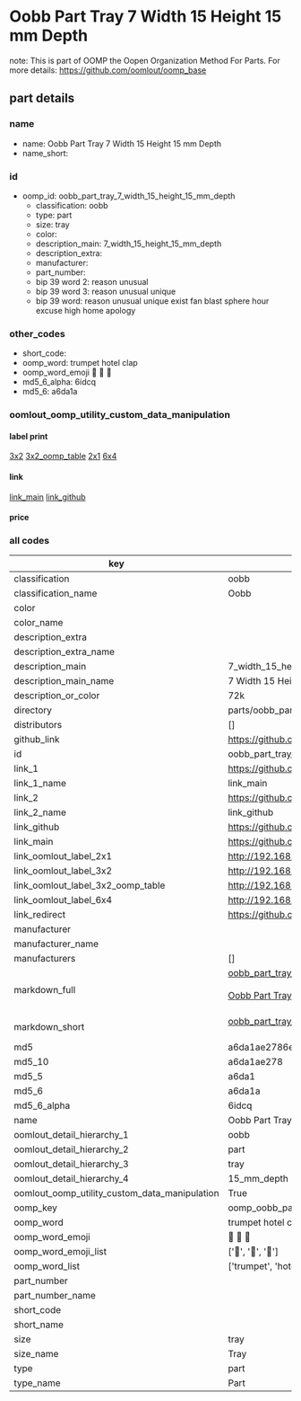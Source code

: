 # Oobb Part Tray 7 Width 15 Height 15 mm Depth  

note: This is part of OOMP the Oopen Organization Method For Parts. For more details: https://github.com/oomlout/oomp_base

##  part details
  







### name
* name: Oobb Part Tray 7 Width 15 Height 15 mm Depth
* name_short: 
### id
* oomp_id: oobb_part_tray_7_width_15_height_15_mm_depth
  * classification: oobb
  * type: part
  * size: tray
  * color: 
  * description_main: 7_width_15_height_15_mm_depth
  * description_extra: 
  * manufacturer: 
  * part_number: 
  * bip 39 word 2: reason unusual
  * bip 39 word 3: reason unusual unique
  * bip 39 word: reason unusual unique exist fan blast sphere hour excuse high home apology

### other_codes
* short_code: 
* oomp_word: trumpet hotel clap
* oomp_word_emoji :trumpet: :hotel: :clap:
* md5_6_alpha: 6idcq
* md5_6: a6da1a






### oomlout_oomp_utility_custom_data_manipulation
#### label print
[3x2](http://192.168.1.245:1112/?label=oomp%206idcq)
[3x2_oomp_table](http://192.168.1.108:1112/?label=oomp%206idcq)
[2x1](http://192.168.1.242:1112/?label=oomp%206idcq)
[6x4](http://192.168.1.55:1112/?label=oomp%206idcq)    

#### link

[link_main](https://github.com/oomlout/oomlout_oomp_version_1_messy/tree/main/parts/oobb_part_tray_7_width_15_height_15_mm_depth) [link_github](https://github.com/oomlout/oomlout_oomp_version_1_messy/tree/main/parts/oobb_part_tray_7_width_15_height_15_mm_depth)                             

#### price







### all codes 
| key | value |  
| --- | --- |  
| classification | oobb |  
| classification_name | Oobb |  
| color |  |  
| color_name |  |  
| description_extra |  |  
| description_extra_name |  |  
| description_main | 7_width_15_height_15_mm_depth |  
| description_main_name | 7 Width 15 Height 15 mm Depth |  
| description_or_color | 72k |  
| directory | parts/oobb_part_tray_7_width_15_height_15_mm_depth |  
| distributors | [] |  
| github_link | https://github.com/oomlout/oomlout_oomp_part_src/tree/main/parts/oobb_part_tray_7_width_15_height_15_mm_depth |  
| id | oobb_part_tray_7_width_15_height_15_mm_depth |  
| link_1 | https://github.com/oomlout/oomlout_oomp_version_1_messy/tree/main/parts/oobb_part_tray_7_width_15_height_15_mm_depth |  
| link_1_name | link_main |  
| link_2 | https://github.com/oomlout/oomlout_oomp_version_1_messy/tree/main/parts/oobb_part_tray_7_width_15_height_15_mm_depth |  
| link_2_name | link_github |  
| link_github | https://github.com/oomlout/oomlout_oomp_version_1_messy/tree/main/parts/oobb_part_tray_7_width_15_height_15_mm_depth |  
| link_main | https://github.com/oomlout/oomlout_oomp_version_1_messy/tree/main/parts/oobb_part_tray_7_width_15_height_15_mm_depth |  
| link_oomlout_label_2x1 | http://192.168.1.242:1112/?label=oomp%206idcq |  
| link_oomlout_label_3x2 | http://192.168.1.245:1112/?label=oomp%206idcq |  
| link_oomlout_label_3x2_oomp_table | http://192.168.1.108:1112/?label=oomp%206idcq |  
| link_oomlout_label_6x4 | http://192.168.1.55:1112/?label=oomp%206idcq |  
| link_redirect | https://github.com/oomlout/oomlout_oomp_version_1_messy/tree/main/parts/oobb_part_tray_7_width_15_height_15_mm_depth |  
| manufacturer |  |  
| manufacturer_name |  |  
| manufacturers | [] |  
| markdown_full | [oobb_part_tray_7_width_15_height_15_mm_depth](none)<br>[](none)<br>[Oobb Part Tray 7 Width 15 Height 15 Mm Depth](none)<br><br> |  
| markdown_short | [oobb_part_tray_7_width_15_height_15_mm_depth](none)<br><br> |  
| md5 | a6da1ae2786e5a2c5da964fddb3b9598 |  
| md5_10 | a6da1ae278 |  
| md5_5 | a6da1 |  
| md5_6 | a6da1a |  
| md5_6_alpha | 6idcq |  
| name | Oobb Part Tray 7 Width 15 Height 15 mm Depth |  
| oomlout_detail_hierarchy_1 | oobb |  
| oomlout_detail_hierarchy_2 | part |  
| oomlout_detail_hierarchy_3 | tray |  
| oomlout_detail_hierarchy_4 | 15_mm_depth |  
| oomlout_oomp_utility_custom_data_manipulation | True |  
| oomp_key | oomp_oobb_part_tray_7_width_15_height_15_mm_depth |  
| oomp_word | trumpet hotel clap |  
| oomp_word_emoji | :trumpet: :hotel: :clap: |  
| oomp_word_emoji_list | [':trumpet:', ':hotel:', ':clap:'] |  
| oomp_word_list | ['trumpet', 'hotel', 'clap'] |  
| part_number |  |  
| part_number_name |  |  
| short_code |  |  
| short_name |  |  
| size | tray |  
| size_name | Tray |  
| type | part |  
| type_name | Part |  
